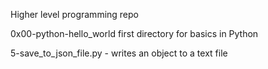 Higher level programming repo

0x00-python-hello_world first directory for basics in Python


5-save_to_json_file.py - writes an object to a text file

